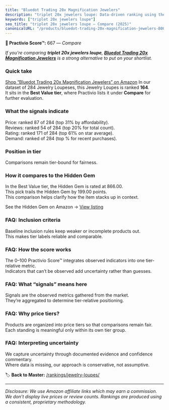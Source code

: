 ```yaml
---
title: "Bluedot Trading 20x Magnification Jewelers"
description: "triplet 20x jewelers loupe: Data-driven ranking using the Practivio Score™. Positioned by quality, value, demand, findability, momentum."
keywords: ["triplet 20x jewelers loupe"]
seo_title: "triplet 20x jewelers loupe — Compare (2025)"
canonicalURL: "/products/bluedot-trading-20x-magnification-jewelers-B00MMP6UIW/"
---
```


**🛒 Practivio Score™:** 667 — _Compare_


*If you're comparing **triplet 20x jewelers loupe**, **[Bluedot Trading 20x Magnification Jewelers](https://www.amazon.com/dp/B00MMP6UIW?tag=practivio-20)** is a strong alternative to put on your shortlist.*
### Quick take
[Shop “Bluedot Trading 20x Magnification Jewelers” on Amazon](https://www.amazon.com/dp/B00MMP6UIW?tag=practivio-20)
In our dataset of 284 Jewelry Loupeses, this Jewelry Loupes is ranked **164**.  
It sits in the **Best Value tier**, where Practivio lists it under **Compare** for further evaluation.

### What the signals indicate
Price: ranked 87 of 284 (top 31% by affordability).  
Reviews: ranked 54 of 284 (top 20% for total count).  
Rating: ranked 171 of 284 (top 61% on star average).  
Demand: ranked  of 284 (top % for recent purchases).

### Position in tier
Comparisons remain tier-bound for fairness.

### How it compares to the Hidden Gem
In the Best Value tier, the Hidden Gem is rated at 866.00.  
This pick trails the Hidden Gem by 199.00 points.  
This comparison helps clarify how the item stacks up in context.  

See the Hidden Gem on Amazon → [View listing](https://www.amazon.com/dp/B000CAHCQS?tag=practivio-20)

### FAQ: Inclusion criteria
Baseline inclusion rules keep weaker or incomplete products out.  
This makes tier labels reliable and comparable.

### FAQ: How the score works
The 0–100 Practivio Score™ integrates observed indicators into one tier-relative metric.  
Indicators that can’t be observed add uncertainty rather than guesses.

### FAQ: What “signals” means here
Signals are the observed metrics gathered from the market.  
They’re aggregated to determine tier-relative positioning.

### FAQ: Why price tiers?
Products are organized into price tiers so that comparisons remain fair.  
Each standing is meaningful only within its own tier group.

### FAQ: Interpreting uncertainty
We capture uncertainty through documented evidence and confidence commentary.  
Where data is missing, our approach is conservative, not assumptive.

<!-- Missing template for Compare/CompareWithinPriceClass -->


🏷️ **Back to Master:** [/rankings/jewelry-loupes/](/rankings/jewelry-loupes/)

---
_Disclosure: We use Amazon affiliate links which may earn a commission. We don’t display live prices or review counts. Rankings are produced using a consistent, proprietary methodology._
